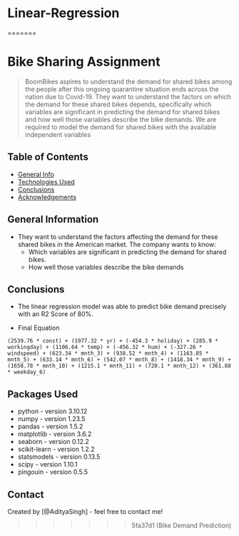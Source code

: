 # Linear-Regression
=======
# Bike Sharing Assignment

> BoomBikes aspires to understand the demand for shared bikes among the people after this ongoing quarantine situation ends across the nation due to Covid-19.
They want to understand the factors on which the demand for these shared bikes depends, specifically which variables are significant in predicting the demand for shared bikes and how well those variables describe the bike demands. We are required to model the demand for shared bikes with the available independent variables


## Table of Contents

- [General Info](#general-information)
- [Technologies Used](#technologies-used)
- [Conclusions](#conclusions)
- [Acknowledgements](#acknowledgements)

<!-- You can include any other section that is pertinent to your problem -->

## General Information

* They want to understand the factors affecting the demand for these shared bikes in the American market. The company wants to know:
    * Which variables are significant in predicting the demand for shared bikes.
    * How well those variables describe the bike demands

<!-- You don't have to answer all the questions - just the ones relevant to your project. -->

## Conclusions

-  The linear regression model was able to predict bike demand precisely with an R2 Score of 80%.

- Final Equation
```
(2539.76 * const) + (1977.32 * yr) + (-454.3 * holiday) + (285.9 * workingday) + (1106.64 * temp) + (-456.32 * hum) + (-327.26 * windspeed) + (623.34 * mnth_3) + (938.52 * mnth_4) + (1163.85 * mnth_5) + (633.14 * mnth_6) + (542.07 * mnth_8) + (1418.34 * mnth_9) + (1658.78 * mnth_10) + (1215.1 * mnth_11) + (720.1 * mnth_12) + (361.88 * weekday_6) 
```

<!-- You don't have to answer all the questions - just the ones relevant to your project. -->

## Packages Used

- python - version 3.10.12
- numpy - version 1.23.5
- pandas - version 1.5.2
- matplotlib - version 3.6.2
- seaborn - version 0.12.2
- scikit-learn - version 1.2.2
- statsmodels - version 0.13.5
- scipy - version 1.10.1
- pingouin - version 0.5.5

## Contact

Created by [@AdityaSingh] - feel free to contact me!

<!-- Optional -->
<!-- ## License -->
<!-- This project is open source and available under the [... License](). -->

<!-- You don't have to include all sections - just the one's relevant to your project -->
>>>>>>> 5fa37d1 (Bike Demand Prediction)
